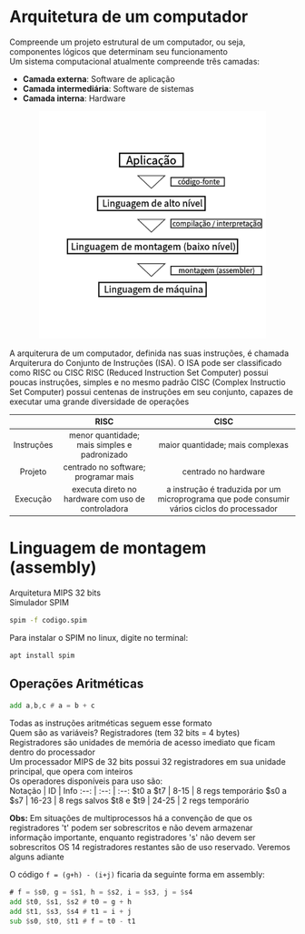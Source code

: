 # Arquitetura de um computador
Compreende um projeto estrutural de um computador, ou seja, componentes lógicos que determinam seu funcionamento  
Um sistema computacional atualmente compreende três camadas:
* **Camada externa**: Software de aplicação
* **Camada intermediária**: Software de sistemas
* **Camada interna**: Hardware
<div align="center">
<img src="fases_codigo.png" alt="Aplicação > Linguagem alto nível > Linguagem de montagem > Linguagem de máquina" width="400" height="400"></div>

A arquiterura de um computador, definida nas suas instruções, é chamada Arquiterura do Conjunto de Instruções (ISA). O ISA pode ser classificado como RISC ou CISC
RISC (Reduced Instruction Set Computer) possui poucas instruções, simples e no mesmo padrão
CISC (Complex Instructio Set Computer) possui centenas de instruções em seu conjunto, capazes de executar uma grande diversidade de operações  

 | | RISC | CISC
 :--: | :--: | :--:
 Instruções | menor quantidade; mais simples e padronizado | maior quantidade; mais complexas
 Projeto | centrado no software; programar mais | centrado no hardware
 Execução | executa direto no hardware com uso de controladora | a instrução é traduzida por um microprograma que pode consumir vários ciclos do processador

# Linguagem de montagem (assembly)
Arquitetura MIPS 32 bits  
Simulador SPIM
```bash
spim -f codigo.spim
```
Para instalar o SPIM no linux, digite no terminal:
```bash
apt install spim
```
## Operações Aritméticas
```asm
add a,b,c # a = b + c
```
Todas as instruções aritméticas seguem esse formato  
Quem são as variáveis? Registradores (tem 32 bits = 4 bytes)  
Registradores são unidades de memória de acesso imediato que ficam dentro do processador  
Um processador MIPS de 32 bits possui 32 registradores em sua unidade principal, que opera com inteiros  
Os operadores disponíveis para uso são:  
Notação | ID | Info
:--: | :--: | :--:
$t0 a $t7 | 8-15 | 8 regs temporário
$s0 a $s7 | 16-23 | 8 regs salvos
$t8 e $t9 | 24-25 | 2 regs temporário  

**Obs:** Em situações de multiprocessos há a convenção de que os registradores 't' podem ser sobrescritos e não devem armazenar informação importante,
enquanto registradores 's' não devem ser sobrescritos
OS 14 registradores restantes são de uso reservado. Veremos alguns adiante  

O código `f = (g+h) - (i+j)` ficaria da seguinte forma em assembly:
```asm
# f = $s0, g = $s1, h = $s2, i = $s3, j = $s4
add $t0, $s1, $s2 # t0 = g + h
add $t1, $s3, $s4 # t1 = i + j
sub $s0, $t0, $t1 # f = t0 - t1
```
